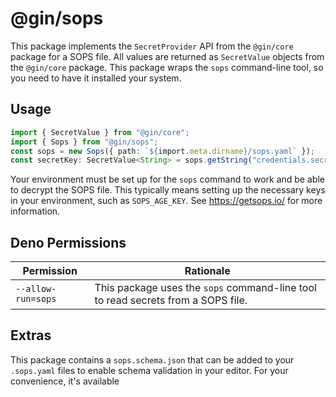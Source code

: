 # @gin/sops

This package implements the `SecretProvider` API from the `@gin/core` package for a SOPS file. All values are returned
as `SecretValue` objects from the `@gin/core` package. This package wraps the `sops` command-line tool, so you need to
have it installed your system.

## Usage

```ts
import { SecretValue } from "@gin/core";
import { Sops } from "@gin/sops";
const sops = new Sops({ path: `${import.meta.dirname}/sops.yaml` });
const secretKey: SecretValue<String> = sops.getString("credentials.secretKey");
```

Your environment must be set up for the `sops` command to work and be able to decrypt the SOPS file. This typically
means setting up the necessary keys in your environment, such as `SOPS_AGE_KEY`. See https://getsops.io/ for more
information.

## Deno Permissions

| Permission         | Rationale                                                                        |
| ------------------ | -------------------------------------------------------------------------------- |
| `--allow-run=sops` | This package uses the `sops` command-line tool to read secrets from a SOPS file. |

## Extras

This package contains a `sops.schema.json` that can be added to your `.sops.yaml` files to enable schema validation in
your editor. For your convenience, it's available
